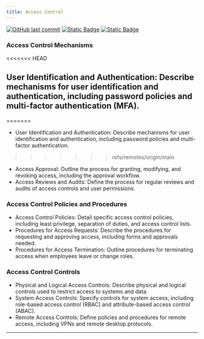 ```yaml
---
title: Access Control
---
```

[![GitHub last commit][commitbadge]][commits]
[![Static Badge](https://img.shields.io/badge/Revision_History-gray?logo=searxng&logoColor=ffffff)][commits]
[![Static Badge](https://img.shields.io/badge/Approved-darkgreen?logo=ticktick&logoColor=ffffff)][commits]

<!--bodytext-->
### Access Control Mechanisms

<<<<<<< HEAD
## User Identification and Authentication: Describe mechanisms for user identification and authentication, including password policies and multi-factor authentication (MFA).
=======
* User Identification and Authentication: Describe mechanisms for user identification and authentication, including password policies and multi-factor authentication.
>>>>>>> refs/remotes/origin/main
* Access Approval: Outline the process for granting, modifying, and revoking access, including the approval workflow.
* Access Reviews and Audits: Define the process for regular reviews and audits of access controls and user permissions.

  
### Access Control Policies and Procedures

* Access Control Policies: Detail specific access control policies, including least privilege, separation of duties, and access control lists.
* Procedures for Access Requests: Describe the procedures for requesting and approving access, including forms and approvals needed.
* Procedures for Access Termination: Outline procedures for terminating access when employees leave or change roles.
  
### Access Control Controls

* Physical and Logical Access Controls: Describe physical and logical controls used to restrict access to systems and data.
* System Access Controls: Specify controls for system access, including role-based access control (RBAC) and attribute-based access control (ABAC).
* Remote Access Controls: Define policies and procedures for remote access, including VPNs and remote desktop protocols.

*** 

<!--ref links -->
[commitbadge]: https://img.shields.io/github/last-commit/jluufigma/grc-docs?path=gov%2Fac.md&logo=figma&logoColor=white&label=last%20updated&color=darkgreen
[commits]: https://github.com/jluufigma/grc-docs/commits/main/gov/ac.md
